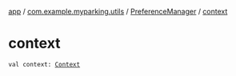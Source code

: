 [app](../../index.md) / [com.example.myparking.utils](../index.md) / [PreferenceManager](index.md) / [context](./context.md)

# context

`val context: `[`Context`](https://developer.android.com/reference/android/content/Context.html)